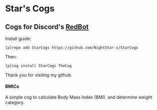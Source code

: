 # Star's Cogs
## Cogs for Discord's [RedBot](https://github.com/Cog-Creators/Red-DiscordBot)

Install guide:

`[p]repo add StarCogs https://github.com/NightStar-s/StarCogs`

Then:

`[p]cog install StarCogs TheCog`


Thank you for visiting my github.


#### BMICo
A simple cog to calculate Body Mass Index (BMI). and determine weight category.
